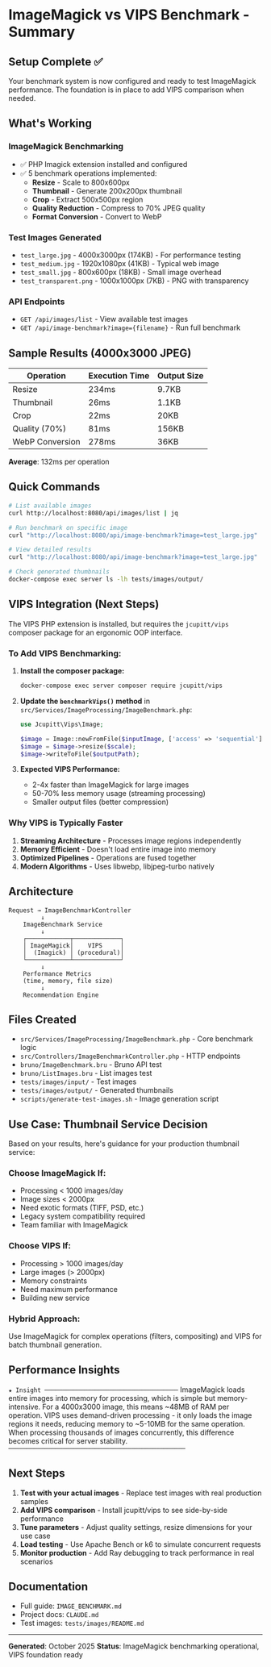 # ImageMagick vs VIPS Benchmark - Summary

## Setup Complete ✅

Your benchmark system is now configured and ready to test ImageMagick performance. The foundation is in place to add VIPS comparison when needed.

## What's Working

### ImageMagick Benchmarking
- ✅ PHP Imagick extension installed and configured
- ✅ 5 benchmark operations implemented:
  - **Resize** - Scale to 800x600px
  - **Thumbnail** - Generate 200x200px thumbnail
  - **Crop** - Extract 500x500px region
  - **Quality Reduction** - Compress to 70% JPEG quality
  - **Format Conversion** - Convert to WebP

### Test Images Generated
- `test_large.jpg` - 4000x3000px (174KB) - For performance testing
- `test_medium.jpg` - 1920x1080px (41KB) - Typical web image
- `test_small.jpg` - 800x600px (18KB) - Small image overhead
- `test_transparent.png` - 1000x1000px (7KB) - PNG with transparency

### API Endpoints
- `GET /api/images/list` - View available test images
- `GET /api/image-benchmark?image={filename}` - Run full benchmark

## Sample Results (4000x3000 JPEG)

| Operation | Execution Time | Output Size |
|-----------|---------------|-------------|
| Resize | 234ms | 9.7KB |
| Thumbnail | 26ms | 1.1KB |
| Crop | 22ms | 20KB |
| Quality (70%) | 81ms | 156KB |
| WebP Conversion | 278ms | 36KB |

**Average**: 132ms per operation

## Quick Commands

```bash
# List available images
curl http://localhost:8080/api/images/list | jq

# Run benchmark on specific image
curl "http://localhost:8080/api/image-benchmark?image=test_large.jpg" | jq '.data.summary'

# View detailed results
curl "http://localhost:8080/api/image-benchmark?image=test_large.jpg" | jq '.data.results.tests'

# Check generated thumbnails
docker-compose exec server ls -lh tests/images/output/
```

## VIPS Integration (Next Steps)

The VIPS PHP extension is installed, but requires the `jcupitt/vips` composer package for an ergonomic OOP interface.

### To Add VIPS Benchmarking:

1. **Install the composer package:**
   ```bash
   docker-compose exec server composer require jcupitt/vips
   ```

2. **Update the `benchmarkVips()` method** in `src/Services/ImageProcessing/ImageBenchmark.php`:
   ```php
   use Jcupitt\Vips\Image;

   $image = Image::newFromFile($inputImage, ['access' => 'sequential']);
   $image = $image->resize($scale);
   $image->writeToFile($outputPath);
   ```

3. **Expected VIPS Performance:**
   - 2-4x faster than ImageMagick for large images
   - 50-70% less memory usage (streaming processing)
   - Smaller output files (better compression)

### Why VIPS is Typically Faster

1. **Streaming Architecture** - Processes image regions independently
2. **Memory Efficient** - Doesn't load entire image into memory
3. **Optimized Pipelines** - Operations are fused together
4. **Modern Algorithms** - Uses libwebp, libjpeg-turbo natively

## Architecture

```
Request → ImageBenchmarkController
         ↓
    ImageBenchmark Service
         ↓
    ┌────────────┬─────────────┐
    │ ImageMagick│    VIPS     │
    │  (Imagick) │ (procedural)│
    └────────────┴─────────────┘
         ↓
    Performance Metrics
    (time, memory, file size)
         ↓
    Recommendation Engine
```

## Files Created

- `src/Services/ImageProcessing/ImageBenchmark.php` - Core benchmark logic
- `src/Controllers/ImageBenchmarkController.php` - HTTP endpoints
- `bruno/ImageBenchmark.bru` - Bruno API test
- `bruno/ListImages.bru` - List images test
- `tests/images/input/` - Test images
- `tests/images/output/` - Generated thumbnails
- `scripts/generate-test-images.sh` - Image generation script

## Use Case: Thumbnail Service Decision

Based on your results, here's guidance for your production thumbnail service:

### Choose ImageMagick If:
- Processing < 1000 images/day
- Image sizes < 2000px
- Need exotic formats (TIFF, PSD, etc.)
- Legacy system compatibility required
- Team familiar with ImageMagick

### Choose VIPS If:
- Processing > 1000 images/day
- Large images (> 2000px)
- Memory constraints
- Need maximum performance
- Building new service

### Hybrid Approach:
Use ImageMagick for complex operations (filters, compositing) and VIPS for batch thumbnail generation.

## Performance Insights

`★ Insight ─────────────────────────────────────`
ImageMagick loads entire images into memory for processing, which is simple but memory-intensive. For a 4000x3000 image, this means ~48MB of RAM per operation. VIPS uses demand-driven processing - it only loads the image regions it needs, reducing memory to ~5-10MB for the same operation. When processing thousands of images concurrently, this difference becomes critical for server stability.
`─────────────────────────────────────────────────`

## Next Steps

1. **Test with your actual images** - Replace test images with real production samples
2. **Add VIPS comparison** - Install jcupitt/vips to see side-by-side performance
3. **Tune parameters** - Adjust quality settings, resize dimensions for your use case
4. **Load testing** - Use Apache Bench or k6 to simulate concurrent requests
5. **Monitor production** - Add Ray debugging to track performance in real scenarios

## Documentation

- Full guide: `IMAGE_BENCHMARK.md`
- Project docs: `CLAUDE.md`
- Test images: `tests/images/README.md`

---

**Generated**: October 2025
**Status**: ImageMagick benchmarking operational, VIPS foundation ready
